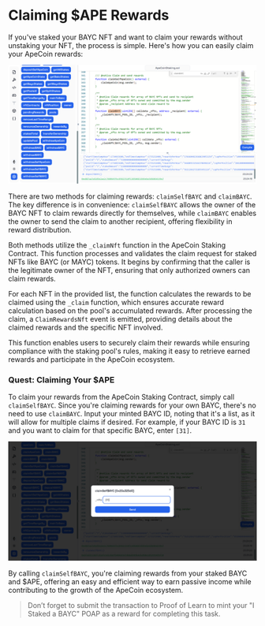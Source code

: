 # Claiming $APE Rewards

If you've staked your BAYC NFT and want to claim your rewards without unstaking your NFT, the process is simple. Here's how you can easily claim your ApeCoin rewards:

![](https://raw.githubusercontent.com/POLearn/staking-ape-coin/refs/heads/master/content/assets/images/ide_claim_method.png)

There are two methods for claiming rewards: `claimSelfBAYC` and `claimBAYC`. The key difference is in convenience: `claimSelfBAYC` allows the owner of the BAYC NFT to claim rewards directly for themselves, while `claimBAYC` enables the owner to send the claim to another recipient, offering flexibility in reward distribution.

Both methods utilize the `_claimNft` function in the ApeCoin Staking Contract. This function processes and validates the claim request for staked NFTs like BAYC (or MAYC) tokens. It begins by confirming that the caller is the legitimate owner of the NFT, ensuring that only authorized owners can claim rewards.

For each NFT in the provided list, the function calculates the rewards to be claimed using the `_claim` function, which ensures accurate reward calculation based on the pool's accumulated rewards. After processing the claim, a `ClaimRewardsNft` event is emitted, providing details about the claimed rewards and the specific NFT involved.

This function enables users to securely claim their rewards while ensuring compliance with the staking pool's rules, making it easy to retrieve earned rewards and participate in the ApeCoin ecosystem.

### Quest: Claiming Your $APE

To claim your rewards from the ApeCoin Staking Contract, simply call `claimSelfBAYC`. Since you're claiming rewards for your own BAYC, there's no need to use `claimBAYC`. Input your minted BAYC ID, noting that it's a list, as it will allow for multiple claims if desired. For example, if your BAYC ID is `31` and you want to claim for that specific BAYC, enter `[31]`.

![](https://raw.githubusercontent.com/POLearn/staking-ape-coin/refs/heads/master/content/assets/images/ide_claim_bayc.png)

By calling `claimSelfBAYC`, you're claiming rewards from your staked BAYC and $APE, offering an easy and efficient way to earn passive income while contributing to the growth of the ApeCoin ecosystem.

> Don’t forget to submit the transaction to Proof of Learn to mint your "I Staked a BAYC" POAP as a reward for completing this task.